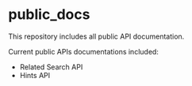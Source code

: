 # public_docs

This repository includes all public API documentation.

Current public APIs documentations included:

- Related Search API
- Hints API

